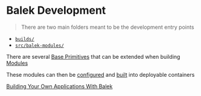 # Balek Development
 > There are two main folders meant to be the development entry points 
 * [`builds/`](../../builds/README.md)
 * [`src/balek-modules/`](../../src/balek-modules/README.md)

There are several [Base Primitives](../../src/balek-modules/base/README.md)  that can be extended when building [Modules](./modules.md)

These modules can then be [configured](../configuration.md) and [built](../builds.md) into deployable containers 


[Building Your Own Applications With Balek](./composing.md)



